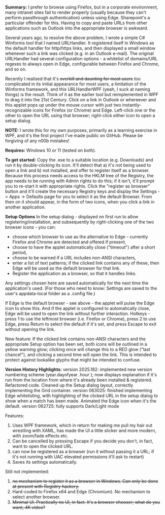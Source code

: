 __Summary:__ I prefer to browse using Firefox, but in a corporate environment, many intranet sites fail to render properly (usually because they can't perform passthrough authentication) unless using Edge. Sharepoint's a particular offender for this. Having to copy and paste URLs from other applications such as Outlook into the appropriate browser is awkward.

Several years ago, to resolve the above problem, I wrote a simple C# Winforms tool that I named URLHandler. It registered itself in Windows as the default handler for http/https links, and then displayed a small window whenever such a link was clicked (e.g. in an Outlook e-mail).
The original URLHandler had several configuration options - a whitelist of domains/URL regexes to always open in Edge, configurable between Firefox and Chrome, and so on.

Recently I realised that it's ~~overkill and daunting for most users~~ too complicated in its initial appearance for most users, a limitation of the Winforms framework, and this URLHandlerWPF (yeah, I suck at naming things) is the result. Think of it as the earlier tool but reimplemented in WPF to drag it into the 21st Century. Click on a link in Outlook or whereever and this applet pops up under the mouse cursor with just two instantly-recognizable icons for Firefox (or Chrome) and Edge. Left-click one or the other to open the URL using that browser; right-click either icon to open a setup dialog.

__NOTE:__ I wrote this for my own purposes, primarily as a learning exercise in WPF, and it's the first project I've made public on GitHub. Please be forgiving of any n00b mistakes!

__Requires:__ Windows 10 or 11 (tested on both).

__To get started:__
Copy the .exe to a suitable location (e.g. Downloads) and run it by double-clicking its icon.
It'll detect that a) it's not being used to open a link and b) not installed, and offer to register itself as a browser. Because this process needs access to the HKLM tree of the Registry, the app needs to be running with Admin rights to do this; if it isn't, it'll prompt you to re-start it with appropriate rights. Click the "register as browser" button and it'll create the necessary Registry keys and display the Settings -> Apps -> Defaults page for you to select it as the default Browser. From then on it should appear, in the form of two icons, when you click a link in another application.

__Setup Options__
In the setup dialog - displayed on first run to allow registering/installation, and subsequently by right-clicking one of the two browser icons - you can:
* choose which browser to use as the alternative to Edge - currently Firefox and Chrome are detected and offered if present,
* choose to have the applet automatically close ("timeout") after a short period,
* choose to be warned if a URL includes non-ANSI characters,
* enter a list of text patterns; if the clicked link contains any of these, then Edge will be used as the default browser for that link.
* Register the application as a browser, so that it handles links.

Any settings chosen here are saved automatically for the next time the application's used.
(For those who need to know: Settings are saved to the user's appdata-local folder as a .config file.)

If Edge is the default browser - see above - the applet will pulse the Edge icon to show this.
And if the applet is configured to automatically close, Edge will be used to open the link without further interaction.
Hotkeys - press 1 to use the leftmost browser (i.e. Firefox or Chrome), press 2 to use Edge, press Return to select the default if it's set, and press Escape to exit without opening the link.

New feature: If the clicked link contains non-ANSI characters and the appropriate Setup option has been set, both icons will be outlined in a yellow warning glow; clicking once will change this to a RED glow ("last chance!"), and clicking a second time will open the link. This is intended to protect against lookalike glyphs that might be intended to confuse.

__Version History Highlights:__
version 2025.182: implemented new version numbering scheme (year.dayofyear *.hour* ); now displays explanation if it's run from the location from where it's already been installed & registered. Refactored code. Cleaned up the Setup dialog layout, correctly implementing the Grid container.
version 063025: finished implementing Edge whitelisting, with highlighting of the clicked URL in the setup dialog to show when a match has been made. Animated the Edge icon when it's the default.
version 062725: fully supports Dark/Light mode

Features:
1) Uses WPF framework, which in return for making me pull my hair out wrestling with XAML, has made the UI a little slicker and more modern, with zoom/fade effects etc.
2) Can be cancelled by pressing Escape if you decide you don't, in fact, want to open the clicked URL.
3) can now be registered as a browser (run it without passing it a URL; if it's not running with UAC elevated permissions it'll ask to restart)
4) Saves its settings automatically.


Still not implemented:
1) ~~no mechanism to register it as a browser in Windows. Can only be done at present with Registry hackery.~~
2) Hard-coded to Firefox x64 and Edge (Chromium). No mechanism to select another browser.
3) ~~Minimal UI. Practically no UI, in fact. It's a browser chooser; what do you want, 4K video?~~
